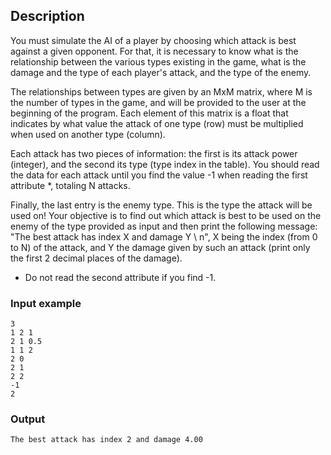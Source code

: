 ## Description
You must simulate the AI ​​of a player by choosing which attack is best against a given opponent. For that, it is necessary to know what is the relationship between the various types existing in the game, what is the damage and the type of each player's attack, and the type of the enemy.

The relationships between types are given by an MxM matrix, where M is the number of types in the game, and will be provided to the user at the beginning of the program. Each element of this matrix is ​​a float that indicates by what value the attack of one type (row) must be multiplied when used on another type (column).

Each attack has two pieces of information: the first is its attack power (integer), and the second its type (type index in the table).
You should read the data for each attack until you find the value -1 when reading the first attribute *, totaling N attacks.

Finally, the last entry is the enemy type. This is the type the attack will be used on!
Your objective is to find out which attack is best to be used on the enemy of the type provided as input and then print the following message:
"The best attack has index X and damage Y \ n", X being the index (from 0 to N) of the attack, and Y the damage given by such an attack (print only the first 2 decimal places of the damage).
* Do not read the second attribute if you find -1.

### Input example

```
3
1 2 1
2 1 0.5
1 1 2
2 0
2 1
2 2
-1
2
```

### Output 
```
The best attack has index 2 and damage 4.00
```